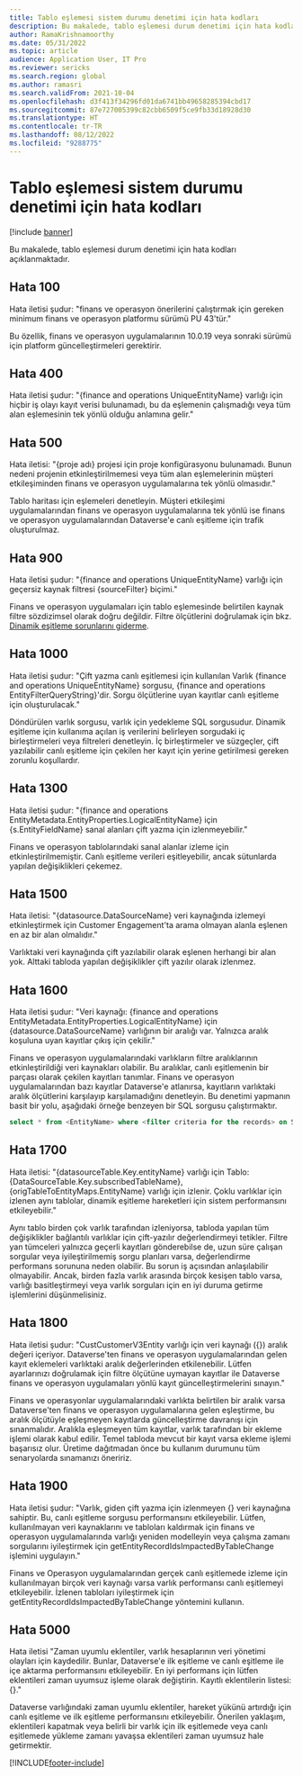 ```yaml
---
title: Tablo eşlemesi sistem durumu denetimi için hata kodları
description: Bu makalede, tablo eşlemesi durum denetimi için hata kodları açıklanmaktadır.
author: RamaKrishnamoorthy
ms.date: 05/31/2022
ms.topic: article
audience: Application User, IT Pro
ms.reviewer: sericks
ms.search.region: global
ms.author: ramasri
ms.search.validFrom: 2021-10-04
ms.openlocfilehash: d3f413f34296fd01da6741bb49658285394cbd17
ms.sourcegitcommit: 87e727005399c82cbb6509f5ce9fb33d18928d30
ms.translationtype: HT
ms.contentlocale: tr-TR
ms.lasthandoff: 08/12/2022
ms.locfileid: "9288775"
---
```

# <a name="errors-codes-for-the-table-map-health-check"></a>Tablo eşlemesi sistem durumu denetimi için hata kodları

[!include [banner](../../includes/banner.md)]



Bu makalede, tablo eşlemesi durum denetimi için hata kodları açıklanmaktadır.

## <a name="error-100"></a>Hata 100

Hata iletisi şudur: "finans ve operasyon önerilerini çalıştırmak için gereken minimum finans ve operasyon platformu sürümü PU 43'tür."

Bu özellik, finans ve operasyon uygulamalarının 10.0.19 veya sonraki sürümü için platform güncelleştirmeleri gerektirir.

## <a name="error-400"></a>Hata 400

Hata iletisi şudur: "\{finance and operations UniqueEntityName\} varlığı için hiçbir iş olayı kayıt verisi bulunamadı, bu da eşlemenin çalışmadığı veya tüm alan eşlemesinin tek yönlü olduğu anlamına gelir."

## <a name="error-500"></a>Hata 500

Hata iletisi: "\{proje adı\} projesi için proje konfigürasyonu bulunamadı. Bunun nedeni projenin etkinleştirilmemesi veya tüm alan eşlemelerinin müşteri etkileşiminden finans ve operasyon uygulamalarına tek yönlü olmasıdır."

Tablo haritası için eşlemeleri denetleyin. Müşteri etkileşimi uygulamalarından finans ve operasyon uygulamalarına tek yönlü ise finans ve operasyon uygulamalarından Dataverse'e canlı eşitleme için trafik oluşturulmaz.

## <a name="error-900"></a>Hata 900

Hata iletisi şudur: "\{finance and operations UniqueEntityName\} varlığı için geçersiz kaynak filtresi \{sourceFilter\} biçimi."

Finans ve operasyon uygulamaları için tablo eşlemesinde belirtilen kaynak filtre sözdizimsel olarak doğru değildir. Filtre ölçütlerini doğrulamak için bkz. [Dinamik eşitleme sorunlarını giderme](dual-write-troubleshooting-live-sync.md#live-synchronization-issues-that-are-caused-by-incorrect-query-filter-syntax-on-the-dual-write-maps).

## <a name="error-1000"></a>Hata 1000

Hata iletisi şudur: "Çift yazma canlı eşitlemesi için kullanılan Varlık \{finance and operations UniqueEntityName\} sorgusu, \{finance and operations EntityFilterQueryString\}'dir. Sorgu ölçütlerine uyan kayıtlar canlı eşitleme için oluşturulacak."

Döndürülen varlık sorgusu, varlık için yedekleme SQL sorgusudur. Dinamik eşitleme için kullanıma açılan iş verilerini belirleyen sorgudaki iç birleştirmeleri veya filtreleri denetleyin. İç birleştirmeler ve süzgeçler, çift yazılabilir canlı eşitleme için çekilen her kayıt için yerine getirilmesi gereken zorunlu koşullardır.

## <a name="error-1300"></a>Hata 1300

Hata iletisi şudur: "\{finance and operations EntityMetadata.EntityProperties.LogicalEntityName\} için \{s.EntityFieldName\} sanal alanları çift yazma için izlenmeyebilir."

Finans ve operasyon tablolarındaki sanal alanlar izleme için etkinleştirilmemiştir. Canlı eşitleme verileri eşitleyebilir, ancak sütunlarda yapılan değişiklikleri çekemez.

## <a name="error-1500"></a>Hata 1500

Hata iletisi: "\{datasource.DataSourceName\} veri kaynağında izlemeyi etkinleştirmek için Customer Engagement'ta arama olmayan alanla eşlenen en az bir alan olmalıdır."

Varlıktaki veri kaynağında çift yazılabilir olarak eşlenen herhangi bir alan yok. Alttaki tabloda yapılan değişiklikler çift yazılır olarak izlenmez.

## <a name="error-1600"></a>Hata 1600

Hata iletisi şudur: "Veri kaynağı: \{finance and operations EntityMetadata.EntityProperties.LogicalEntityName\} için \{datasource.DataSourceName\} varlığının bir aralığı var. Yalnızca aralık koşuluna uyan kayıtlar çıkış için çekilir."

Finans ve operasyon uygulamalarındaki varlıkların filtre aralıklarının etkinleştirildiği veri kaynakları olabilir. Bu aralıklar, canlı eşitlemenin bir parçası olarak çekilen kayıtları tanımlar. Finans ve operasyon uygulamalarından bazı kayıtlar Dataverse'e atlanırsa, kayıtların varlıktaki aralık ölçütlerini karşılayıp karşılamadığını denetleyin. Bu denetimi yapmanın basit bir yolu, aşağıdaki örneğe benzeyen bir SQL sorgusu çalıştırmaktır.

```sql
select * from <EntityName> where <filter criteria for the records> on SQL.
```

## <a name="error-1700"></a>Hata 1700

Hata iletisi: "\{datasourceTable.Key.entityName\} varlığı için Tablo: \{DataSourceTable.Key.subscribedTableName\}, \{origTableToEntityMaps.EntityName\} varlığı için izlenir. Çoklu varlıklar için izlenen aynı tablolar, dinamik eşitleme hareketleri için sistem performansını etkileyebilir."

Aynı tablo birden çok varlık tarafından izleniyorsa, tabloda yapılan tüm değişiklikler bağlantılı varlıklar için çift-yazılır değerlendirmeyi tetikler. Filtre yan tümceleri yalnızca geçerli kayıtları gönderebilse de, uzun süre çalışan sorgular veya iyileştirilmemiş sorgu planları varsa, değerlendirme performans sorununa neden olabilir. Bu sorun iş açısından anlaşılabilir olmayabilir. Ancak, birden fazla varlık arasında birçok kesişen tablo varsa, varlığı basitleştirmeyi veya varlık sorguları için en iyi duruma getirme işlemlerini düşünmelisiniz.

## <a name="error-1800"></a>Hata 1800
Hata iletisi şudur: "CustCustomerV3Entity varlığı için veri kaynağı ({}) aralık değeri içeriyor. Dataverse'ten finans ve operasyon uygulamalarından gelen kayıt eklemeleri varlıktaki aralık değerlerinden etkilenebilir. Lütfen ayarlarınızı doğrulamak için filtre ölçütüne uymayan kayıtlar ile Dataverse finans ve operasyon uygulamaları yönlü kayıt güncelleştirmelerini sınayın."

Finans ve operasyonlar uygulamalarındaki varlıkta belirtilen bir aralık varsa Dataverse'ten finans ve operasyon uygulamalarına gelen eşleştirme, bu aralık ölçütüyle eşleşmeyen kayıtlarda güncelleştirme davranışı için sınanmalıdır. Aralıkla eşleşmeyen tüm kayıtlar, varlık tarafından bir ekleme işlemi olarak kabul edilir. Temel tabloda mevcut bir kayıt varsa ekleme işlemi başarısız olur. Üretime dağıtmadan önce bu kullanım durumunu tüm senaryolarda sınamanızı öneririz.

## <a name="error-1900"></a>Hata 1900
Hata iletisi şudur: "Varlık, giden çift yazma için izlenmeyen {} veri kaynağına sahiptir. Bu, canlı eşitleme sorgusu performansını etkileyebilir. Lütfen, kullanılmayan veri kaynaklarını ve tabloları kaldırmak için finans ve operasyon uygulamalarında varlığı yeniden modelleyin veya çalışma zamanı sorgularını iyileştirmek için getEntityRecordIdsImpactedByTableChange işlemini uygulayın."

Finans ve Operasyon uygulamalarından gerçek canlı eşitlemede izleme için kullanılmayan birçok veri kaynağı varsa varlık performansı canlı eşitlemeyi etkileyebilir. İzlenen tabloları iyileştirmek için getEntityRecordIdsImpactedByTableChange yöntemini kullanın.

## <a name="error-5000"></a>Hata 5000
Hata iletisi "Zaman uyumlu eklentiler, varlık hesaplarının veri yönetimi olayları için kaydedilir. Bunlar, Dataverse'e ilk eşitleme ve canlı eşitleme ile içe aktarma performansını etkileyebilir. En iyi performans için lütfen eklentileri zaman uyumsuz işleme olarak değiştirin. Kayıtlı eklentilerin listesi: {}."

Dataverse varlığındaki zaman uyumlu eklentiler, hareket yükünü artırdığı için canlı eşitleme ve ilk eşitleme performansını etkileyebilir. Önerilen yaklaşım, eklentileri kapatmak veya belirli bir varlık için ilk eşitlemede veya canlı eşitlemede yükleme zamanı yavaşsa eklentileri zaman uyumsuz hale getirmektir.

[!INCLUDE[footer-include](../../../../includes/footer-banner.md)]

